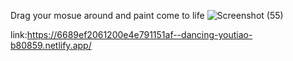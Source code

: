 Drag your mosue around and paint come to life 
![Screenshot (55)](https://github.com/user-attachments/assets/e28ecd09-038c-4a67-9d08-7aae6cfb21f0)

link:https://6689ef2061200e4e791151af--dancing-youtiao-b80859.netlify.app/
